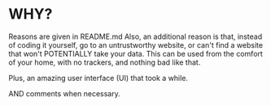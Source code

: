 # WHY?

Reasons are given in README.md
Also, an additional reason is that, instead of coding it yourself, go to an untrustworthy website, or can't find a website that won't POTENTIALLY take your data.
This can be used from the comfort of your home, with no trackers, and nothing bad like that.

Plus, an amazing user interface (UI) that took a while.

AND comments when necessary.
